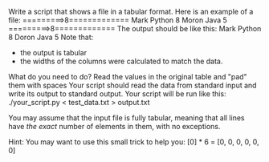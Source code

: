 Write a script that shows a file in a tabular format.
Here is an example of a file:
=========>8=============
Mark Python 8
Moron Java 5
=========>8=============
The output should be like this:
Mark  Python 8
Doron Java   5
Note that:
- the output is tabular
- the widths of the columns were calculated to match the data.

What do you need to do?
Read the values in the original table and "pad" them with spaces
Your script should read the data from standard input and write its output to standard output.
Your script will be run like this:
./your_script.py < test_data.txt > output.txt

You may assume that the input file is fully tabular, meaning that all lines have *the exact* number of
elements in them, with no exceptions.

Hint:
You may want to use this small trick to help you:
	[0] * 6 = [0, 0, 0, 0, 0, 0]
